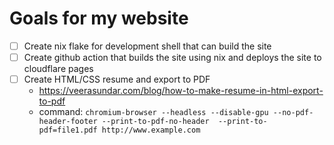 # Goals for my website

* [ ] Create nix flake for development shell that can build the site
* [ ] Create github action that builds the site using nix and deploys the site to cloudflare pages
* [ ] Create HTML/CSS resume and export to PDF
    * https://veerasundar.com/blog/how-to-make-resume-in-html-export-to-pdf
    * command: `chromium-browser --headless --disable-gpu --no-pdf-header-footer --print-to-pdf-no-header  --print-to-pdf=file1.pdf http://www.example.com`

